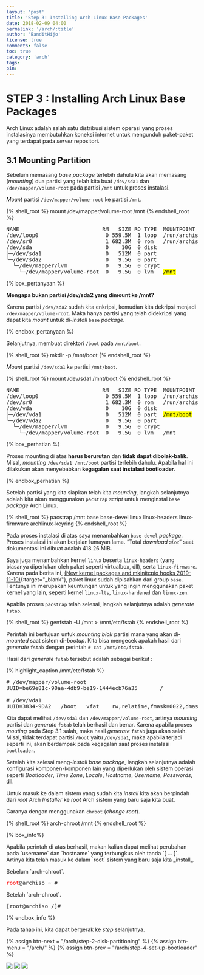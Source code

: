 ```yaml
---
layout: 'post'
title: 'Step 3: Installing Arch Linux Base Packages'
date: 2018-02-09 04:00
permalink: '/arch/:title'
author: 'BanditHijo'
license: true
comments: false
toc: true
category: 'arch'
tags:
pin:
---
```



# STEP 3 : Installing Arch Linux Base Packages

Arch Linux adalah salah satu distribusi sistem operasi yang proses instalasinya membutuhkan koneksi internet untuk mengunduh paket-paket yang terdapat pada _server_ repositori.

## 3.1 Mounting Partition

Sebelum memasang _base package_ terlebih dahulu kita akan memasang \(_mounting_\) dua partisi yang telah kita buat `/dev/sda1` dan `/dev/mapper/volume-root` pada partisi `/mnt` untuk proses instalasi.

_Mount_ partisi `/dev/mapper/volume-root` ke partisi `/mnt`.

{% shell_root %}
mount /dev/mapper/volume-root /mnt
{% endshell_root %}

<pre>
NAME                          RM   SIZE RO TYPE  MOUNTPOINT
/dev/loop0                     0 559.5M  1 loop  /run/archiso/sfs/airootfs
/dev/sr0                       1 682.3M  0 rom   /run/archiso/bootmnt
/dev/sda                       0    10G  0 disk
├─/dev/sda1                    0   512M  0 part
└─/dev/sda2                    0   9.5G  0 part
  └─/dev/mapper/lvm            0   9.5G  0 crypt
    └─/dev/mapper/volume-root  0   9.5G  0 lvm   <mark>/mnt</mark>
</pre>

{% box_pertanyaan %}
<p><b>Mengapa bukan partisi /dev/sda2 yang dimount ke /mnt?</b></p>
<p>Karena partisi <code>/dev/sda2</code> sudah kita enkripsi, kemudian kita dekripsi menjadi <code>/dev/mapper/volume-root</code>. Maka hanya partisi yang telah didekripsi yang dapat kita <i>mount</i> untuk di-<i>install</i> <code>base</code> <i>package</i>.</p>
{% endbox_pertanyaan %}

Selanjutnya, membuat direktori `/boot` pada `/mnt/boot`.

{% shell_root %}
mkdir -p /mnt/boot
{% endshell_root %}

_Mount_ partisi `/dev/sda1` ke partisi `/mnt/boot`.

{% shell_root %}
mount /dev/sda1 /mnt/boot
{% endshell_root %}

<pre>
NAME                          RM   SIZE RO TYPE  MOUNTPOINT
/dev/loop0                     0 559.5M  1 loop  /run/archiso/sfs/airootfs
/dev/sr0                       1 682.3M  0 rom   /run/archiso/bootmnt
/dev/vda                       0    10G  0 disk
├─/dev/vda1                    0   512M  0 part  <mark>/mnt/boot</mark>
└─/dev/vda2                    0   9.5G  0 part
  └─/dev/mapper/lvm            0   9.5G  0 crypt
    └─/dev/mapper/volume-root  0   9.5G  0 lvm   /mnt
</pre>

{% box_perhatian %}
<p>Proses mounting di atas <b>harus berurutan</b> dan <b>tidak dapat dibolak-balik</b>. Misal, <i>mounting</i> <code>/dev/sda1 /mnt/boot</code> partisi terlebih dahulu. Apabila hal ini dilakukan akan menyebabkan <b>kegagalan saat instalasi bootloader</b>.</p>
{% endbox_perhatian %}

Setelah partisi yang kita siapkan telah kita _mounting_, langkah selanjutnya adalah kita akan menggunakan `pacstrap` _script_ untuk menginstal `base` _package_ Arch Linux.

{% shell_root %}
pacstrap /mnt base base-devel linux linux-headers linux-firmware archlinux-keyring
{% endshell_root %}

Pada proses instalasi di atas saya menambahkan `base-devel` _package_. Proses instalasi ini akan berjalan lumayan lama. “Total _download size_” saat dokumentasi ini dibuat adalah 418.26 MiB.

Saya juga menambahkan kernel `linux` beserta `linux-headers` (yang biasanya diperlukan oleh paket seperti virtualbox, dll), serta `linux-firmware`. Karena pada berita ini, [(New kernel packages and mkinitcpio hooks 2019-11-10)](https://www.archlinux.org/news/new-kernel-packages-and-mkinitcpio-hooks/){:target="_blank"}, paket linux sudah dipisahkan dari group `base`. Tentunya ini merupakan keuntungan untuk yang ingin menggunakan paket kernel yang lain, seperti kernel `linux-lts`, `linux-hardened` dan `linux-zen`.

Apabila proses `pacstrap` telah selesai, langkah selanjutnya adalah _generate_ `fstab`.

{% shell_root %}
genfstab -U /mnt > /mnt/etc/fstab
{% endshell_root %}

Perintah ini bertujuan untuk _mounting blok_ partisi mana yang akan di-*mounted* saat sistem di-*bootup*.  Kita bisa mengecek apakah hasil dari _generate_ `fstab` dengan perintah `# cat /mnt/etc/fstab`.

Hasil dari _generate_ `fstab` tersebut adalah sebagai berikut :

{% highlight_caption /mnt/etc/fstab %}
<pre class="caption">
# /dev/mapper/volume-root
UUID=be69e81c-90aa-4db9-be19-1444ecb76a35       /               ext4            rw,relatime     0 1

# /dev/vda1
UUID=3834-9DA2   /boot   vfat    rw,relatime,fmask=0022,dmask=0022,codepage=437,iocharset=iso8859-1,shortname=mixed,utf8,errors=remount-ro       0 2
</pre>

Kita dapat melihat `/dev/sda1` dan `/dev/mapper/volume-root`, artinya _mounting_ partisi dan _generate_ `fstab` telah berhasil dan benar. Karena apabila proses _mouting_ pada Step 3.1 salah, maka hasil _generate_ `fstab` juga akan salah. Misal, tidak terdapat partisi `/boot` yaitu `/dev/sda1`, maka apabila terjadi seperti ini, akan berdampak pada kegagalan saat proses instalasi `bootloader`.

Setelah kita selesai meng-*install* _base package_, langkah selanjutnya adalah konfigurasi komponen-komponen lain yang diperlukan oleh sistem operasi seperti _Bootloader_, _Time Zone_, _Locale_, _Hostname_, _Username_, _Passwords_, dll.

Untuk masuk ke dalam sistem yang sudah kita _install_ kita akan berpindah dari _root_ Arch _Installer_ ke _root_ Arch sistem yang baru saja kita buat.

Caranya dengan menggunakan `chroot` \(_change root_\).

{% shell_root %}
arch-chroot /mnt
{% endshell_root %}

{% box_info%}
<p markdown=1>Apabila perintah di atas berhasil, makan kalian dapat melihat perubahan pada `username` dan `hostname` yang terbungkus oleh tanda `[ ... ]`. Artinya kita telah masuk ke dalam `root` sistem yang baru saja kita _install_.</p>

<p markdown=1>Sebelum `arch-chroot`.</p>
<pre>
<span style="color:red;">root</span>@archiso ~ #
</pre>

<p markdown=1>Setelah `arch-chroot`.</p>
<pre>
[root@archiso /]#
</pre>
{% endbox_info %}

Pada tahap ini, kita dapat bergerak ke _step_ selanjutnya.



<!-- NEXT PREV BUTTON -->
{% assign btn-next = "/arch/step-2-disk-partitioning" %}
{% assign btn-menu = "/arch/" %}
{% assign btn-prev = "/arch/step-4-set-up-bootloader" %}
<div class="post-nav">
<a class="btn-blue-l" href="{{ btn-next }}"><img class="btn-img" src="/assets/img/logo/logo_ap.png"></a>
<a class="btn-blue-c" href="{{ btn-menu }}"><img class="btn-img" src="/assets/img/logo/logo_menu.svg"></a>
<a class="btn-blue-r" href="{{ btn-prev }}"><img class="btn-img" src="/assets/img/logo/logo_an.png"></a>
</div>
